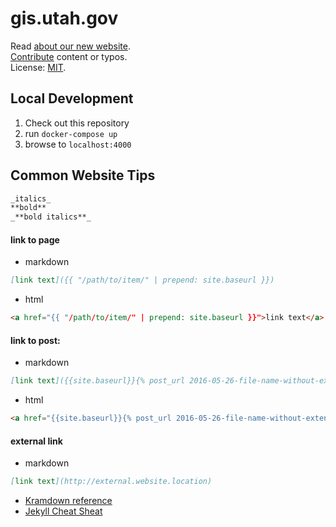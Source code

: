 # gis.utah.gov

Read [about our new website](http://gis.utah.gov/about-our-new-v6-website-in-ghpages).  
[Contribute](http://gis.utah.gov/about/contributing/) content or typos.  
License: [MIT](https://github.com/agrc/agrc.github.io/blob/master/LICENSE).

## Local Development

1. Check out this repository
1. run `docker-compose up`
1. browse to `localhost:4000`

## Common Website Tips

```md
_italics_
**bold**
_**bold italics**_
```

#### link to page

- markdown
```md
[link text]({{ "/path/to/item/" | prepend: site.baseurl }})
```
- html
```html
<a href="{{ "/path/to/item/" | prepend: site.baseurl }}">link text</a>
```
#### link to post:

- markdown
```md
[link text]({{site.baseurl}}{% post_url 2016-05-26-file-name-without-extension %})
```
- html
```html
<a href="{{site.baseurl}}{% post_url 2016-05-26-file-name-without-extension %}">link text</a>
```

#### external link

- markdown
```md
[link text](http://external.website.location)
```

- [Kramdown reference](http://kramdown.gettalong.org/quickref.html)
- [Jekyll Cheat Sheat](http://cheat.jekyll.tips/)
